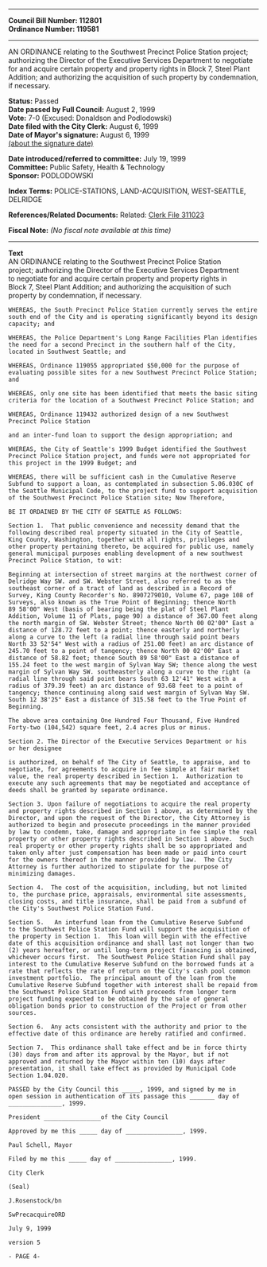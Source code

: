 * * * * *  
  
**Council Bill Number: [](#h0)[](#h2)112801**   
**Ordinance Number: 119581**  
  
* * * * *  
  
AN ORDINANCE relating to the Southwest Precinct Police Station project; authorizing the Director of the Executive Services Department to negotiate for and acquire certain property and property rights in Block 7, Steel Plant Addition; and authorizing the acquisition of such property by condemnation, if necessary.  
  
**Status:** Passed   
**Date passed by Full Council:** August 2, 1999   
**Vote:** 7-0 (Excused: Donaldson and Podlodowski)   
**Date filed with the City Clerk:** August 6, 1999   
**Date of Mayor's signature:** August 6, 1999   
[(about the signature date)](/~public/approvaldate.htm)   
  
  
**Date introduced/referred to committee:** July 19, 1999   
**Committee:** Public Safety, Health & Technology   
**Sponsor:** PODLODOWSKI   
  
**Index Terms:** POLICE-STATIONS, LAND-ACQUISITION, WEST-SEATTLE, DELRIDGE  
  
**References/Related Documents:** Related: [Clerk File 311023](http://clerk.ci.seattle.wa.us/~scripts/nph-brs.exe?s1=&s3=311023&s2=&s4=&Sect4=AND&l=20&Sect2=THESON&Sect3=PLURON&Sect5=CFCF1&Sect6=HITOFF&d=CFCF&p=1&u=/~public/cfcf1.htm&r=1&f=G)  
  
**Fiscal Note:** *(No fiscal note available at this time)*  
  
* * * * *  
  
**Text**  
    AN ORDINANCE relating to the Southwest Precinct Police Station  
    project; authorizing the Director of the Executive Services Department  
    to negotiate for and acquire certain property and property rights in  
    Block 7, Steel Plant Addition; and authorizing the acquisition of such  
    property by condemnation, if necessary.  
  
    WHEREAS, the South Precinct Police Station currently serves the entire  
    south end of the City and is operating significantly beyond its design  
    capacity; and  
  
    WHEREAS, the Police Department's Long Range Facilities Plan identifies  
    the need for a second Precinct in the southern half of the City,  
    located in Southwest Seattle; and  
  
    WHEREAS, Ordinance 119055 appropriated $50,000 for the purpose of  
    evaluating possible sites for a new Southwest Precinct Police Station;  
    and  
  
    WHEREAS, only one site has been identified that meets the basic siting  
    criteria for the location of a Southwest Precinct Police Station; and  
  
    WHEREAS, Ordinance 119432 authorized design of a new Southwest  
    Precinct Police Station  
  
    and an inter-fund loan to support the design appropriation; and  
  
    WHEREAS, the City of Seattle's 1999 Budget identified the Southwest  
    Precinct Police Station project, and funds were not appropriated for  
    this project in the 1999 Budget; and  
  
    WHEREAS, there will be sufficient cash in the Cumulative Reserve  
    Subfund to support a loan, as contemplated in subsection 5.06.030C of  
    the Seattle Municipal Code, to the project fund to support acquisition  
    of the Southwest Precinct Police Station site; Now Therefore,  
  
    BE IT ORDAINED BY THE CITY OF SEATTLE AS FOLLOWS:  
  
    Section 1.  That public convenience and necessity demand that the  
    following described real property situated in the City of Seattle,  
    King County, Washington, together with all rights, privileges and  
    other property pertaining thereto, be acquired for public use, namely  
    general municipal purposes enabling development of a new southwest  
    Precinct Police Station, to wit:  
  
    Beginning at intersection of street margins at the northwest corner of  
    Delridge Way SW. and SW. Webster Street, also referred to as the  
    southeast corner of a tract of land as described in a Record of  
    Survey, King County Recorder's No. 8907279010, Volume 67, page 108 of  
    Surveys, also known as the True Point of Beginning; thence North  
    89 58'00" West (basis of bearing being the plat of Steel Plant  
    Addition, Volume 11 of Plats, page 90) a distance of 367.00 feet along  
    the north margin of SW. Webster Street; thence North 00 02'00" East a  
    distance of 128.72 feet to a point; thence easterly and northerly  
    along a curve to the left (a radial line through said point bears  
    North 33 52'54" West with a radius of 251.00 feet) an arc distance of  
    245.70 feet to a point of tangency; thence North 00 02'00" East a  
    distance of 58.82 feet; thence South 89 58'00" East a distance of  
    155.24 feet to the west margin of Sylvan Way SW; thence along the west  
    margin of Sylvan Way SW. southeasterly along a curve to the right (a  
    radial line through said point bears South 63 12'41" West with a  
    radius of 379.39 feet) an arc distance of 93.68 feet to a point of  
    tangency; thence continuing along said west margin of Sylvan Way SW.  
    South 12 38'25" East a distance of 315.58 feet to the True Point of  
    Beginning.  
  
    The above area containing One Hundred Four Thousand, Five Hundred  
    Forty-two (104,542) square feet, 2.4 acres plus or minus.  
  
    Section 2. The Director of the Executive Services Department or his  
    or her designee  
  
    is authorized, on behalf of The City of Seattle, to appraise, and to  
    negotiate, for agreements to acquire in fee simple at fair market  
    value, the real property described in Section 1.  Authorization to  
    execute any such agreements that may be negotiated and acceptance of  
    deeds shall be granted by separate ordinance.  
  
    Section 3. Upon failure of negotiations to acquire the real property  
    and property rights described in Section 1 above, as determined by the  
    Director, and upon the request of the Director, the City Attorney is  
    authorized to begin and prosecute proceedings in the manner provided  
    by law to condemn, take, damage and appropriate in fee simple the real  
    property or other property rights described in Section 1 above.  Such  
    real property or other property rights shall be so appropriated and  
    taken only after just compensation has been made or paid into court  
    for the owners thereof in the manner provided by law.  The City  
    Attorney is further authorized to stipulate for the purpose of  
    minimizing damages.  
  
    Section 4.  The cost of the acquisition, including, but not limited  
    to, the purchase price, appraisals, environmental site assessments,  
    closing costs, and title insurance, shall be paid from a subfund of  
    the City's Southwest Police Station Fund.  
  
    Section 5.   An interfund loan from the Cumulative Reserve Subfund  
    to the Southwest Police Station Fund will support the acquisition of  
    the property in Section 1.  This loan will begin with the effective  
    date of this acquisition ordinance and shall last not longer than two  
    (2) years hereafter, or until long-term project financing is obtained,  
    whichever occurs first.  The Southwest Police Station Fund shall pay  
    interest to the Cumulative Reserve Subfund on the borrowed funds at a  
    rate that reflects the rate of return on the City's cash pool common  
    investment portfolio.  The principal amount of the loan from the  
    Cumulative Reserve Subfund together with interest shall be repaid from  
    the Southwest Police Station Fund with proceeds from longer term  
    project funding expected to be obtained by the sale of general  
    obligation bonds prior to construction of the Project or from other  
    sources.  
  
    Section 6.  Any acts consistent with the authority and prior to the  
    effective date of this ordinance are hereby ratified and confirmed.  
  
    Section 7.  This ordinance shall take effect and be in force thirty  
    (30) days from and after its approval by the Mayor, but if not  
    approved and returned by the Mayor within ten (10) days after  
    presentation, it shall take effect as provided by Municipal Code  
    Section 1.04.020.  
  
    PASSED by the City Council this _____, 1999, and signed by me in  
    open session in authentication of its passage this _______ day of  
    _______________, 1999.  
  
    President ________________of the City Council  
  
    Approved by me this _____ day of ________________, 1999.  
  
    Paul Schell, Mayor  
  
    Filed by me this _____ day of ________________, 1999.  
  
    City Clerk  
  
    (Seal)  
  
    J.Rosenstock/bn  
  
    SwPrecacquireORD  
  
    July 9, 1999  
  
    version 5  
  
    - PAGE 4-  
